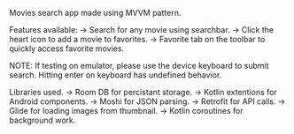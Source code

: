 Movies search app made using MVVM pattern.

Features available:
-> Search for any movie using searchbar.
-> Click the heart icon to add a movie to favorites.
-> Favorite tab on the toolbar to quickly access favorite movies.

NOTE: If testing on emulator, please use the device keyboard to submit search. Hitting enter on keyboard has undefined behavior.


Libraries used.
-> Room DB for percistant storage.
-> Kotlin extentions for Android components.
-> Moshi for JSON parsing.
-> Retrofit for API calls.
-> Glide for loading images from thumbnail.
-> Kotlin coroutines for background work.


